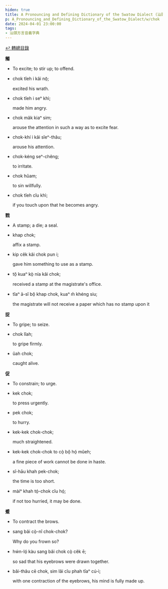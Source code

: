 ```yaml
---
hiden: true
title: A Pronouncing and Defining Dictionary of the Swatow Dialect (汕頭方言音義字典) / chok
p: A_Pronouncing_and_Defining_Dictionary_of_the_Swatow_Dialect/w/chok
date: 2024-04-01 23:00:00
tags: 
- 汕頭方言音義字典
---
```


[↩️ 轉總目錄](/A_Pronouncing_and_Defining_Dictionary_of_the_Swatow_Dialect)


**觸**
- To excite; to stir up; to offend.

- chok tîeh i kâi nō̤;

  excited his wrath.

- chok tîeh i seⁿ khì;

  made him angry.

- chok mâk kiaⁿ sim;

  arouse the attention in such a way as to excite fear.

- chok-khí i kâi sĭeⁿ-thâu;

  arouse his attention.

- chok-kéng seⁿ-chêng;

  to irritate.

- chok hŭam;

  to sin willfully.

- chok tîeh cĭu khì;

  if you touch upon that he becomes angry.

**戮**
- A stamp; a die; a seal.

- khap chok;

  affix a stamp.

- kip cêk kâi chok pun i;

  gave him something to use as a stamp.

- tŏ̤ kuaⁿ kò̤ nía kâi chok;

  received a stamp at the magistrate's office.

- tîaⁿ ā-sĭ bô̤ khap chok, kuaⁿ m̄ khéng siu;

  the magistrate will not receive a paper which has no stamp upon it

**捉**
- To gripe; to seize.

- chok lîah;

  to gripe firmly.

- ûah chok;

  caught alive.

**促**
- To constrain; to urge.

- kek chok;

  to press urgently.

- pek chok;

  to hurry.

- kek-kek chok-chok;

  much straightened.

- kek-kek chok-chok to cò̤ bô̤ hó̤ mûeh;

  a fine piece of work cannot be done in haste.

- sî-hāu khah pek-chok;

  the time is too short.

- màiⁿ khah tó̤-chok cĭu hó̤;

  if not too hurried, it may be done.

**蹙**
- To contract the brows.

- sang bâi cò̤-nî chok-chok?

  Why do you frown so?

- hẃn-ló̤ kàu sang bâi chok cò̤ cêk ē;

  so sad that his eyebrows were drawn together.

- bâi-thâu cē chok, sim lăi cĭu phah tīaⁿ cú-ì;

  with one contraction of the eyebrows, his mind is fully made up.
